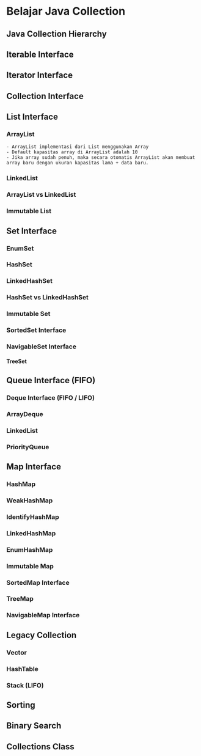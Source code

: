 # Belajar Java Collection
## Java Collection Hierarchy
## Iterable Interface
## Iterator Interface
## Collection Interface
## List Interface
### ArrayList
    - ArrayList implementasi dari List menggunakan Array
    - Default kapasitas array di ArrayList adalah 10
    - Jika array sudah penuh, maka secara otomatis ArrayList akan membuat array baru dengan ukuran kapasitas lama + data baru. 
### LinkedList
### ArrayList vs LinkedList
### Immutable List
## Set Interface
### EnumSet
### HashSet
### LinkedHashSet
### HashSet vs LinkedHashSet
### Immutable Set
### SortedSet Interface
### NavigableSet Interface
#### TreeSet
## Queue Interface (FIFO)
### Deque Interface (FIFO / LIFO)
### ArrayDeque
### LinkedList
### PriorityQueue
## Map Interface
### HashMap
### WeakHashMap
### IdentifyHashMap
### LinkedHashMap
### EnumHashMap
### Immutable Map
### SortedMap Interface
### TreeMap
### NavigableMap Interface
## Legacy Collection
### Vector
### HashTable
### Stack (LIFO)
## Sorting
## Binary Search
## Collections Class